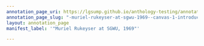 ```yaml
---
annotation_page_uri: https://lgsump.github.io/anthology-testing/annotations/-muriel-rukeyser-at-sgwu-1969--canvas-1-introducer.json
annotation_page_slug: "-muriel-rukeyser-at-sgwu-1969--canvas-1-introducer"
layout: annotation_page
manifest_label: '"Muriel Rukeyser at SGWU, 1969"'

---
```

